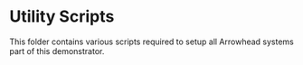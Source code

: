 # Utility Scripts

This folder contains various scripts required to setup all Arrowhead systems part of this demonstrator.